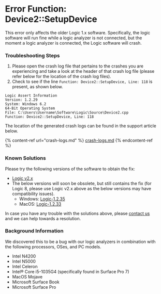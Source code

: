 # Error Function: Device2::SetupDevice

This error only affects the older Logic 1.x software. Specifically, the logic software will run fine while a logic analyzer is not connected, but the moment a logic analyzer is connected, the Logic software will crash.

### Troubleshooting Steps

1. Please open the crash log file that pertains to the crashes you are experiencing and take a look at the header of that crash log file (please refer below for the location of the crash log files).&#x20;
2. Check to see if the line `Function: Device2::SetupDevice, Line: 118` is present, as shown below.

```
Logic Assert Information
Version: 1.2.29
System: Windows 6.2
64-Bit Operating System
File: C:\Users\Username\Software\Logic\Source\Device2.cpp
Function: Device2::SetupDevice, Line: 118
```

The location of the generated crash logs can be found in the support article below.

{% content-ref url="crash-logs.md" %}
[crash-logs.md](crash-logs.md)
{% endcontent-ref %}

### Known Solutions

Please try the following versions of the software to obtain the fix:

* [Logic v2.x](https://ideas.saleae.com/f/changelog/)
* The below versions will soon be obsolete, but still contains the fix (for Logic 8, please use Logic v2.x above as the below versions may have compatibility issues).
  * Windows: [Logic-1.2.35](https://downloads.saleae.com/betas/1.2.35/Logic-1.2.35-win64.zip)
  * MacOS: [Logic-1.2.33](https://downloads.saleae.com/betas/1.2.33/Logic-1.2.33-MacOS.dmg)

In case you have any trouble with the solutions above, please [contact us](https://contact.saleae.com/hc/en-us/requests/new) and we can help towards a resolution.

### Background Information

We discovered this to be a bug with our logic analyzers in combination with the following processors, OSes, and PC models.

* Intel N4200
* Intel N5000
* Intel Celeron
* Intel® Core i5-1035G4 (specifically found in Surface Pro 7)
* MacOS Mojave
* Microsoft Surface Book
* Microsoft Surface Pro
